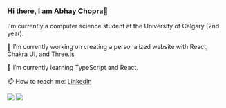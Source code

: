 ### Hi there, I am Abhay Chopra👋
I'm currently a computer science student at the University of Calgary (2nd year).

🔭 I’m currently working on creating a personalized website with React, Chakra UI, and Three.js


🌱 I’m currently learning TypeScript and React.


📫 How to reach me: [LinkedIn](https://www.linkedin.com/in/abhay-chopra/)


![](https://github.com/Abhay-Chopra/readme-stats/blob/master/generated/languages.svg)
![](https://github.com/Abhay-Chopra/readme-stats/blob/master/generated/overview.svg)

<!--
**Abhay-Chopra/Abhay-Chopra** is a ✨ _special_ ✨ repository because its `README.md` (this file) appears on your GitHub profile.

Here are some ideas to get you started:

- 🔭 I’m currently working on creating a personalized website with React, Chakra UI, and Three.js
- 🌱 I’m currently learning TypeScript and React.
- 👯 I’m looking to collaborate on ...
- 🤔 I’m looking for help with ...
- 💬 Ask me about ...
- 📫 How to reach me: ...
- 😄 Pronouns: ...
- ⚡ Fun fact: ...
-->
